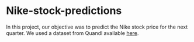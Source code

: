 # Nike-stock-predictions

In this project, our objective was to predict the Nike stock price for the next quarter.
We used a dataset from Quandl available [here](https://www.quandl.com/data/EOD/NKE-Nike-Inc-NKE-Stock-Prices-Dividends-and-Splits).
